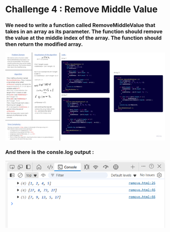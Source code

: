 # Challenge 4 : Remove Middle Value

### We need to write a function called RemoveMiddleValue that takes in an array as its parameter. The function should remove the value at the middle index of the array. The function should then return the modified array.

![Challenge 4](Remove%20Middle%20Value.png)

### And there is the consle.log output :

![console](console.png)

